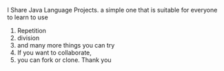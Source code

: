 I Share Java Language Projects. 
a simple one that 
is suitable for everyone
to learn to use 

1. Repetition
2.  division
3.  and many more things you can try
4.  If you want to collaborate,
5.   you can fork or clone. Thank you 
